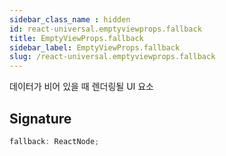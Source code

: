 ```yaml
---
sidebar_class_name : hidden
id: react-universal.emptyviewprops.fallback
title: EmptyViewProps.fallback
sidebar_label: EmptyViewProps.fallback
slug: /react-universal.emptyviewprops.fallback
---
```






데이터가 비어 있을 때 렌더링될 UI 요소

## Signature

```typescript
fallback: ReactNode;
```
